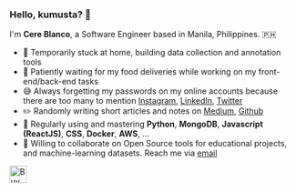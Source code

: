 ### Hello, kumusta? 👋

I'm **Cere Blanco**, a Software Engineer based in Manila, Philippines. 🇵🇭

- 🏡 Temporarily stuck at home, building data collection and annotation tools
- 🍔 Patiently waiting for my food deliveries while working on my front-end/back-end tasks
- 😅 Always forgetting my passwords on my online accounts because there are too many to mention [Instagram](https://www.instagram.com/cere.blanco/), [LinkedIn](https://linkedin.com/in/mssblanco), [Twitter](https://twitter.com/cereblanco)
- ✏️ Randomly writing short articles and notes on [Medium](https://medium.com/@cereblanco), [Github](https://github.com/cereblanco/todayilearned)
- 🧰 Regularly using and mastering **Python**, **MongoDB**, **Javascript (ReactJS)**, **CSS**, **Docker**, **AWS**, ...
- 🤝 Willing to collaborate on Open Source tools for educational projects, and machine-learning datasets. Reach me via [email](mailto:cereblanco@gmail.com)

<a href="https://www.buymeacoffee.com/cereblanco" target="_blank"><img src="https://cdn.buymeacoffee.com/buttons/default-orange.png" alt="Buy Me A Coffee" height="30"></a>
